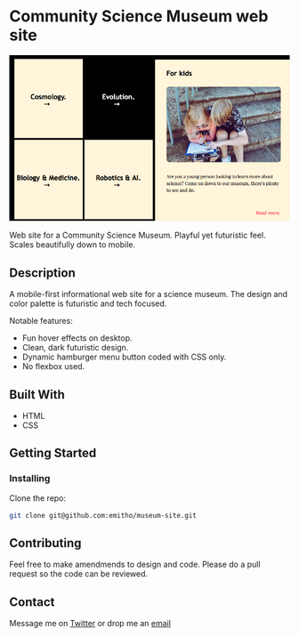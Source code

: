 # Community Science Museum web site

![image](images/Screen%20Shot%202023-06-05%20at%2011.38.07.png)

Web site for a Community Science Museum. Playful yet futuristic feel. Scales beautifully down to mobile.


## Description

A mobile-first informational web site for a science museum. The design and color palette is futuristic and tech focused.

Notable features: 

- Fun hover effects on desktop.
- Clean, dark futuristic design.
- Dynamic hamburger menu button coded with CSS only.
- No flexbox used.


## Built With

- HTML
- CSS


## Getting Started

### Installing

Clone the repo:

```bash
git clone git@github.com:emitho/museum-site.git
```


## Contributing

Feel free to make amendmends to design and code. Please do a pull request so the code can be reviewed.

## Contact

Message me on [Twitter](www.twitter.com/SovereignHRZN) or drop me an
[email](mailto:hello@sovereignhorizon.com)

